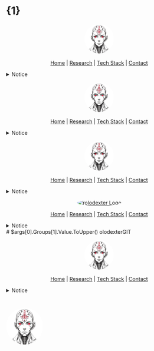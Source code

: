 # {1}

<p align="center">
  <a href="../README.md">
    <img src="../assets/images/rolodexter_logo.jpg" alt="rolodexter Logo" width="80px" style="border-radius: 50%;">
  </a>
</p>

<p align="center">
  <a href="../README.md">Home</a> | <a href="../research/">Research</a> | <a href="../techstack/">Tech Stack</a> | <a href="../community/">Contact</a>
</p>

<details>
<summary>Notice</summary>

This repository is protected by copyright and subject to usage restrictions. See the [Copyright Notice](../COPYRIGHT.md) for details.
</details>
<p align="center">
  <a href="../README.md">
    <img src="../assets/images/rolodexter_logo.jpg" alt="rolodexter Logo" width="80px" style="border-radius: 50%;">
  </a>
</p>

<p align="center">
  <a href="../README.md">Home</a> | <a href="../research/">Research</a> | <a href="../techstack/">Tech Stack</a> | <a href="../community/">Contact</a>
</p>

<details>
<summary>Notice</summary>

This repository is protected by copyright and subject to usage restrictions. See the [Copyright Notice](../COPYRIGHT.md) for details.
</details>
<p align="center">
  <a href="../README.md">
    <img src="../assets/images/rolodexter_logo.jpg" alt="rolodexter Logo" width="80px" style="border-radius: 50%;">
  </a>
</p>

<p align="center">
  <a href="../README.md">Home</a> | <a href="../research/">Research</a> | <a href="../techstack/">Tech Stack</a> | <a href="../community/">Contact</a>
</p>

<details>
<summary>Notice</summary>
<br>
This repository is protected by copyright and subject to usage restrictions. See the [Copyright Notice](../COPYRIGHT.md) for details.
</details>
<p align="center">
  <a href="{0}README.md">
    <img src="{0}assets/images/rolodexter_logo.jpg" alt="rolodexter Logo" width="80px" style="border-radius: 50%;">
  </a>
</p>

<p align="center">
  <a href="{0}README.md">Home</a> | <a href="{0}research/">Research</a> | <a href="{0}techstack/">Tech Stack</a> | <a href="{0}community/">Contact</a>
</p>

<details>
<summary>Notice</summary>
<br>
This repository is protected by copyright and subject to usage restrictions. See the [Copyright Notice]({0}COPYRIGHT.md) for details.
</details>
# $args[0].Groups[1].Value.ToUpper() olodexterGIT


<p align="center">
  <a href="../README.md">
    <img src="../assets/images/rolodexter_logo.jpg" alt="rolodexter Logo" width="80px" style="border-radius: 50%;">
  </a>
</p>

<p align="center">
  <a href="../README.md">Home</a> | <a href="../research/">Research</a> | <a href="../techstack/">Tech Stack</a> | <a href="../community/">Contact</a>
</p>

<details>
<summary>Notice</summary>
<br>
This repository is protected by copyright and subject to usage restrictions. See the [Copyright Notice](../COPYRIGHT.md) for details.
</details>

# <p align="center">
  <a href="../README.md">
    <img src="../assets/images/square_logo.jpg" alt="rolodexter Logo" width="100px" style="border-radius: 50%;">
  </a>
</p>
